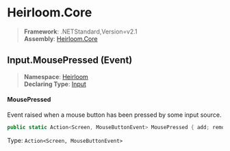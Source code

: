 # Heirloom.Core

> **Framework**: .NETStandard,Version=v2.1  
> **Assembly**: [Heirloom.Core][0]

## Input.MousePressed (Event)

> **Namespace**: [Heirloom][0]  
> **Declaring Type**: [Input][1]

#### MousePressed

Event raised when a mouse button has been pressed by some input source.

```cs
public static Action<Screen, MouseButtonEvent> MousePressed { add; remove; }
```

Type: `Action<Screen, MouseButtonEvent>`

[0]: ../../../Heirloom.Core.md
[1]: ../Input.md
